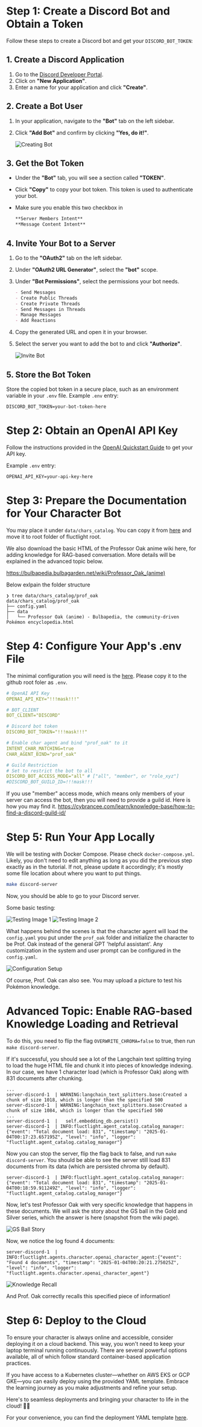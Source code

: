 # Step 1: Create a Discord Bot and Obtain a Token

Follow these steps to create a Discord bot and get your `DISCORD_BOT_TOKEN`:

## 1. Create a Discord Application

1. Go to the [Discord Developer Portal](https://discord.com/developers/applications).
2. Click on **"New Application"**.
3. Enter a name for your application and click **"Create"**.

## 2. Create a Bot User

1. In your application, navigate to the **"Bot"** tab on the left sidebar.
2. Click **"Add Bot"** and confirm by clicking **"Yes, do it!"**.

   ![Creating Bot](img/oak_setup_1.png)

## 3. Get the Bot Token

- Under the **"Bot"** tab, you will see a section called **"TOKEN"**.
- Click **"Copy"** to copy your bot token. This token is used to authenticate your bot.


- Make sure you enable this two checkbox in
    ```markdown
    **Server Members Intent**
    **Message Content Intent**
    ```


## 4. Invite Your Bot to a Server

1. Go to the **"OAuth2"** tab on the left sidebar.
2. Under **"OAuth2 URL Generator"**, select the **"bot"** scope.
3. Under **"Bot Permissions"**, select the permissions your bot needs.

   ```markdown
   - Send Messages
   - Create Public Threads
   - Create Private Threads
   - Send Messages in Threads
   - Manage Messages
   - Add Reactions
   ```

4. Copy the generated URL and open it in your browser.
5. Select the server you want to add the bot to and click **"Authorize"**.

   ![Invite Bot](img/oak_setup_2.png)

## 5. Store the Bot Token

Store the copied bot token in a secure place, such as an environment variable in your `.env` file. Example `.env` entry:

```plaintext
DISCORD_BOT_TOKEN=your-bot-token-here
```

# Step 2: Obtain an OpenAI API Key

Follow the instructions provided in the [OpenAI Quickstart Guide](https://platform.openai.com/docs/quickstart) to get your API key.

Example `.env` entry:

```plaintext
OPENAI_API_KEY=your-api-key-here
```

# Step 3: Prepare the Documentation for Your Character Bot

You may place it under `data/chars_catalog`. You can copy it from [here](./data/prof_oak/) and move it to root folder of fluctlight root.

We also download the basic HTML of the Professor Oak anime wiki here, for adding knowledge for RAG-based conversation. More details will be explained in the advanced topic below.

<https://bulbapedia.bulbagarden.net/wiki/Professor_Oak_(anime)>

Below exlpain the folder structure
```plaintext
❯ tree data/chars_catalog/prof_oak
data/chars_catalog/prof_oak
├── config.yaml
├── data
│   └── Professor Oak (anime) - Bulbapedia, the community-driven Pokémon encyclopedia.html
```

# Step 4: Configure Your App's .env File

The minimal configuration you will need is the [here](./env.discord_tutorial). Please copy it to the github root foler as `.env`.

```yaml
# OpenAI API Key
OPENAI_API_KEY="!!!mask!!!"

# BOT_CLIENT
BOT_CLIENT="DISCORD"

# Discord bot token
DISCORD_BOT_TOKEN="!!!mask!!!"

# Enable char agent and bind "prof_oak" to it
INTENT_CHAR_MATCHING=true
CHAR_AGENT_BIND="prof_oak"

# Guild Restriction
# Set to restrict the bot to all
DISCORD_BOT_ACCESS_MODE="all" # ["all", "member", or "role_xyz"]
#DISCORD_BOT_GUILD_ID=!!!mask!!!
```

If you use "member" access mode, which means only members of your server can access the bot, then you will need to provide a guild id. Here is how you may find it.
<https://cybrancee.com/learn/knowledge-base/how-to-find-a-discord-guild-id/>

# Step 5: Run Your App Locally

We will be testing with Docker Compose. Please check `docker-compose.yml`. Likely, you don't need to edit anything as long as you did the previous step exactly as in the tutorial. If not, please update it accordingly; it's mostly some file location about where you want to put things.

```bash
make discord-server
```

Now, you should be able to go to your Discord server.

Some basic testing:

![Testing Image 1](img/oak2.png)
![Testing Image 2](img/oak3.png)

What happens behind the scenes is that the character agent will load the `config.yaml` you put under the `prof_oak` folder and initialize the character to be Prof. Oak instead of the general GPT 'helpful assistant'. Any customization in the system and user prompt can be configured in the `config.yaml`.

![Configuration Setup](img/oak4.png)

Of course, Prof. Oak can also see. You may upload a picture to test his Pokémon knowledge.

# Advanced Topic: Enable RAG-based Knowledge Loading and Retrieval

To do this, you need to flip the flag `OVERWRITE_CHROMA=false` to true, then run `make discord-server`.

If it's successful, you should see a lot of the Langchain text splitting trying to load the huge HTML file and chunk it into pieces of knowledge indexing. In our case, we have 1 character load (which is Professor Oak) along with 831 documents after chunking.

```plaintext
...
server-discord-1  | WARNING:langchain_text_splitters.base:Created a chunk of size 1018, which is longer than the specified 500
server-discord-1  | WARNING:langchain_text_splitters.base:Created a chunk of size 1084, which is longer than the specified 500
...
server-discord-1  |   self.embedding_db.persist()
server-discord-1  | INFO:fluctlight.agent_catalog.catalog_manager:{"event": "Total document load: 831", "timestamp": "2025-01-04T00:17:23.657195Z", "level": "info", "logger": "fluctlight.agent_catalog.catalog_manager"}
```

Now you can stop the server, flip the flag back to false, and run `make discord-server`. You should be able to see the server still load 831 documents from its data (which are persisted chroma by default).

```plaintext
server-discord-1  | INFO:fluctlight.agent_catalog.catalog_manager:{"event": "Total document load: 831", "timestamp": "2025-01-04T00:18:59.911249Z", "level": "info", "logger": "fluctlight.agent_catalog.catalog_manager"}
```

Now, let's test Professor Oak with very specific knowledge that happens in these documents. We will ask the story about the GS ball in the Gold and Silver series, which the answer is here (snapshot from the wiki page).

![GS Ball Story](img/oak5.png)

Now, we notice the log found 4 documents:

```plaintext
server-discord-1  | INFO:fluctlight.agents.character.openai_character_agent:{"event": "Found 4 documents", "timestamp": "2025-01-04T00:20:21.275025Z", "level": "info", "logger": "fluctlight.agents.character.openai_character_agent"}
```

![Knowledge Recall](img/oak6.png)

And Prof. Oak correctly recalls this specified piece of information!

# Step 6: Deploy to the Cloud

To ensure your character is always online and accessible, consider deploying it on a cloud backend. This way, you won't need to keep your laptop terminal running continuously. There are several powerful options available, all of which follow standard container-based application practices.

If you have access to a Kubernetes cluster—whether on AWS EKS or GCP GKE—you can easily deploy using the provided YAML template. Embrace the learning journey as you make adjustments and refine your setup.

Here's to seamless deployments and bringing your character to life in the cloud! 🚀✨

For your convenience, you can find the deployment YAML template [here](./discord_server_depoyment.yaml).
